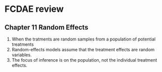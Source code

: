 # FCDAE review

## Chapter 11 Random Effects
1. When the tratments are random samples from a population of potential treatments
2. Random-effects models assume that the treatment effects are random variables.
3. The focus of inference is on the population, not the individual treatment effects.


